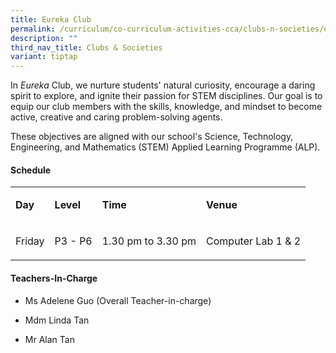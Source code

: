```yaml
---
title: Eureka Club
permalink: /curriculum/co-curriculum-activities-cca/clubs-n-societies/eureka-club/
description: ""
third_nav_title: Clubs & Societies
variant: tiptap
---
```

<p>In <em>Eureka</em> Club, we nurture students' natural curiosity, encourage
a daring spirit to explore, and ignite their passion for STEM disciplines.
Our goal is to equip our club members with the skills, knowledge, and mindset
to become active, creative and caring problem-solving agents.</p>
<p>These objectives are aligned with our school's Science, Technology, Engineering,
and Mathematics (STEM) Applied Learning Programme (ALP).</p>
<h4><strong>Schedule</strong></h4>
<table style="minWidth: 100px">
<colgroup>
<col>
<col>
<col>
<col>
</colgroup>
<tbody>
<tr>
<td rowspan="1" colspan="1">
<p><strong>Day</strong>
</p>
</td>
<td rowspan="1" colspan="1">
<p><strong>Level</strong>
</p>
</td>
<td rowspan="1" colspan="1">
<p><strong>Time</strong>
</p>
</td>
<td rowspan="1" colspan="1">
<p><strong>Venue</strong>
</p>
</td>
</tr>
<tr>
<td rowspan="1" colspan="1">
<p>Friday</p>
</td>
<td rowspan="1" colspan="1">
<p>P3 - P6</p>
</td>
<td rowspan="1" colspan="1">
<p>1.30 pm to 3.30 pm</p>
</td>
<td rowspan="1" colspan="1">
<p>Computer Lab 1 &amp; 2</p>
</td>
</tr>
</tbody>
</table>
<h4><strong>Teachers-In-Charge</strong></h4>
<ul data-tight="true" class="tight">
<li>
<p>Ms Adelene Guo (Overall Teacher-in-charge)</p>
</li>
<li>
<p>Mdm Linda Tan</p>
</li>
<li>
<p>Mr Alan Tan</p>
</li>
</ul>
<p></p>